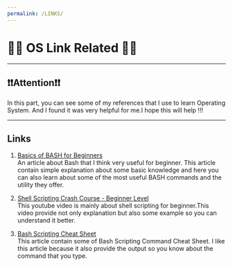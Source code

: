 ```yaml
---
permalink: /LINKS/
---
```


# 👨‍💻 OS Link Related 👨‍💻
---
##  ❗❗Attention❗❗ 
In this part, you can see some of my references that I use to learn Operating System. And I found it was very helpful for me.I hope this will help !!!

---

## Links
1. [Basics of BASH for Beginners](https://towardsdatascience.com/basics-of-bash-for-beginners-92e53a4c117a)<br>
An article about Bash that I think very useful for beginner.
This article contain simple explanation about some basic knowledge and here you can also learn about some of the most useful BASH commands and the utility they offer.

2. [Shell Scripting Crash Course - Beginner Level](https://www.youtube.com/watch?v=v-F3YLd6oMw)<br>
This youtube video  is mainly about shell scripting for beginner.This video provide not only explanation but also some example so you can understand it better.

3. [Bash Scripting Cheat Sheet](https://devhints.io/bash)<br>
This article contain some of Bash Scripting Command Cheat Sheet. I like this article because it also provide the output so you know about the command that you type.
